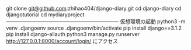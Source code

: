 git clone git@github.com:zhihao404/django-diary.git
cd django-diary
 cd djangotutorial 
cd mydiaryproject
——————————————————————
仮想環境の起動
python3 -m venv .djangoenv
source .djangoenv/bin/activate
pip install django==3.1.2
pip install django-allauth
python3 manage.py runserver
http://127.0.0.1:8000/account/login/ にアクセス
